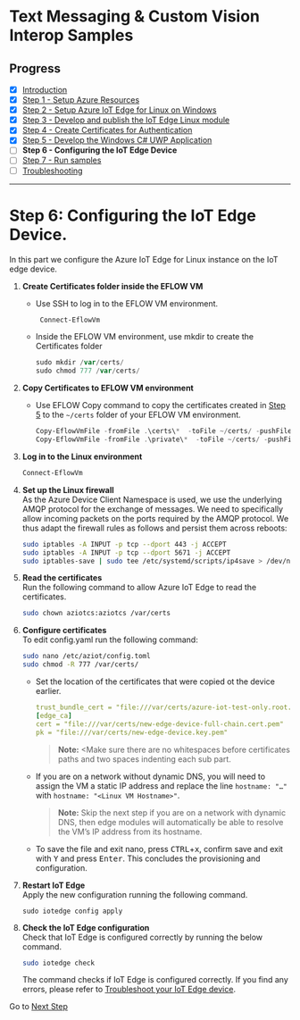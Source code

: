 # Text Messaging & Custom Vision Interop Samples
## Progress

- [x] [Introduction](../README.md)  
- [x] [Step 1 - Setup Azure Resources](./Setup%20Azure%20Resources.MD)  
- [x] [Step 2 - Setup Azure IoT Edge for Linux on Windows](./Setup%20Azure%20IoT%20Edge%20for%20Linux%20on%20Windows.MD)
- [x] [Step 3 - Develop and publish the IoT Edge Linux module](./Develop%20and%20publish%20the%20IoT%20edge%20Linux%20module.MD)  
- [x] [Step 4 - Create Certificates for Authentication](./Create%20Certificates%20for%20Authentication.MD)  
- [x] [Step 5 - Develop the Windows C# UWP Application](./Develop%20the%20Windows%20C%23%20UWP%20Application.MD)
- [ ] **Step 6 - Configuring the IoT Edge Device**  
- [ ] [Step 7 - Run samples](./Run%20samples.MD) 
- [ ] [Troubleshooting](./Troubleshooting.MD) 
---

# Step 6: Configuring the IoT Edge Device.
In this part we configure the Azure IoT Edge for Linux instance on the IoT edge device.


1. **Create Certificates folder inside the EFLOW VM**
    * Use SSH to log in to the EFLOW VM environment.  

      ```powershell
       Connect-EflowVm
       ``` 

    * Inside the EFLOW VM environment, use mkdir to create the Certificates folder  

        ```powershell
        sudo mkdir /var/certs/
        sudo chmod 777 /var/certs/ 
        ``` 

2. **Copy Certificates to EFLOW VM environment**

    * Use EFLOW Copy command to copy the certificates created in [Step 5](./Create%20Certificates%20for%20Authentication.MD) to the `~/certs` folder of your EFLOW VM environment.  

        ```powershell
        Copy-EflowVmFile -fromFile .\certs\*  -toFile ~/certs/ -pushFile
        Copy-EflowVmFile -fromFile .\private\*  -toFile ~/certs/ -pushFile
        ```
    
    
3. **Log in to the Linux environment**

    ```powershell
    Connect-EflowVm
    ```

1. **Set up the Linux firewall**   
As the Azure Device Client Namespace is used, we use the underlying AMQP protocol for the exchange of messages. We need to specifically allow incoming packets on the ports required by the AMQP protocol. We thus adapt the firewall rules as follows and persist them across reboots:
    ```bash
    sudo iptables -A INPUT -p tcp --dport 443 -j ACCEPT 
    sudo iptables -A INPUT -p tcp --dport 5671 -j ACCEPT 
    sudo iptables-save | sudo tee /etc/systemd/scripts/ip4save > /dev/null
    ```
1. **Read the certificates**  
    Run the following command to allow Azure IoT Edge to read the certificates.
    ```bash
    sudo chown aziotcs:aziotcs /var/certs
    ```
1. **Configure certificates**  
    To edit config.yaml run the following command:
    ```bash
    sudo nano /etc/aziot/config.toml
    sudo chmod -R 777 /var/certs/
    ```    
    
   * Set the location of the certificates that were copied ot the device earlier.
        ```yaml
        trust_bundle_cert = "file:///var/certs/azure-iot-test-only.root.ca.cert.pem"
        [edge_ca]
        cert = "file:///var/certs/new-edge-device-full-chain.cert.pem"
        pk = "file:///var/certs/new-edge-device.key.pem"
        ```
        > **Note:** <Make sure there are no whitespaces before certificates paths and two spaces indenting each sub part. 

    * If you are on a network without dynamic DNS, you will need to assign the VM a static IP address and replace the line
    `hostname: "…"` with `hostname: "<Linux VM Hostname>"`.
    
      > **Note:** Skip the next step if you are on a network with dynamic DNS, then edge modules will automatically be able to resolve the VM’s IP address from its hostname. 

    * To save the file and exit nano, press <kbd>CTRL</kbd>+<kbd>x</kbd>, confirm save and exit with <kbd>Y</kbd> and press <kbd>Enter</kbd>. This concludes the provisioning and configuration.

1. **Restart IoT Edge**    
    Apply the new configuration running the following command.
    ```base
    sudo iotedge config apply
    ```
1. **Check the IoT Edge configuration**  
    Check that IoT Edge is configured correctly by running the below command.
    ```bash
    sudo iotedge check
    ```
    The command checks if IoT Edge is configured correctly.  If you find any errors, please refer to [Troubleshoot your IoT Edge device](https://docs.microsoft.com/azure/iot-edge/troubleshoot).

Go to [Next Step](./Run%20samples.MD)  
